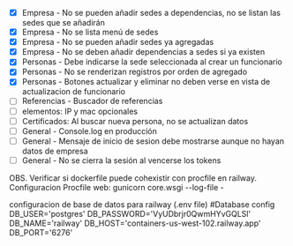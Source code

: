 * [X] Empresa - No se pueden añadir sedes a dependencias, no se listan las sedes que se añadirán
* [X] Empresa - No se lista menú de sedes
* [X] Empresa - No se pueden añadir sedes ya agregadas
* [X] Empresa - No se deben añadir dependencias a sedes si ya existen
* [X] Personas - Debe indicarse la sede seleccionada al crear un funcionario
* [X] Personas - No se renderizan registros por orden de agregado
* [X] Personas - Botones actualizar y eliminar no deben verse en vista de actualizacion de funcionario
* [ ] Referencias - Buscador de referencias
* [ ] elementos: IP y mac opcionales
* [ ] Certificados: Al buscar nueva persona, no se actualizan datos
* [ ] General - Console.log en producción
* [ ] General - Mensaje de inicio de sesion debe mostrarse aunque no hayan datos de empresa
* [ ] General - No se cierra la sesión al vencerse los tokens

OBS. Verificar si dockerfile puede cohexistir con procfile en railway.
Configuracion Procfile
web: gunicorn core.wsgi --log-file -

configuracion de base de datos para railway (.env file)
#Database config
DB_USER='postgres'
DB_PASSWORD='VyUDbrjr0QwmHYvGQLSl'
DB_NAME='railway'
DB_HOST='containers-us-west-102.railway.app'
DB_PORT='6276'

